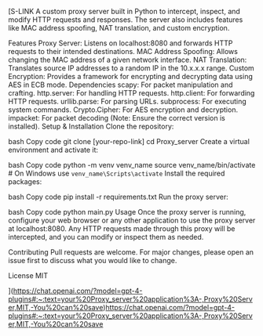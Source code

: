 [S-LINK
A custom proxy server built in Python to intercept, inspect, and modify HTTP requests and responses. The server also includes features like MAC address spoofing, NAT translation, and custom encryption.

Features
Proxy Server: Listens on localhost:8080 and forwards HTTP requests to their intended destinations.
MAC Address Spoofing: Allows changing the MAC address of a given network interface.
NAT Translation: Translates source IP addresses to a random IP in the 10.x.x.x range.
Custom Encryption: Provides a framework for encrypting and decrypting data using AES in ECB mode.
Dependencies
scapy: For packet manipulation and crafting.
http.server: For handling HTTP requests.
http.client: For forwarding HTTP requests.
urllib.parse: For parsing URLs.
subprocess: For executing system commands.
Crypto.Cipher: For AES encryption and decryption.
impacket: For packet decoding (Note: Ensure the correct version is installed).
Setup & Installation
Clone the repository:

bash
Copy code
git clone [your-repo-link]
cd Proxy_server
Create a virtual environment and activate it:

bash
Copy code
python -m venv venv_name
source venv_name/bin/activate  # On Windows use `venv_name\Scripts\activate`
Install the required packages:

bash
Copy code
pip install -r requirements.txt
Run the proxy server:

bash
Copy code
python main.py
Usage
Once the proxy server is running, configure your web browser or any other application to use the proxy server at localhost:8080. Any HTTP requests made through this proxy will be intercepted, and you can modify or inspect them as needed.

Contributing
Pull requests are welcome. For major changes, please open an issue first to discuss what you would like to change.

License
MIT

](https://chat.openai.com/?model=gpt-4-plugins#:~:text=your%20Proxy_server%20application%3A-,Proxy%20Server,MIT,-You%20can%20save)https://chat.openai.com/?model=gpt-4-plugins#:~:text=your%20Proxy_server%20application%3A-,Proxy%20Server,MIT,-You%20can%20save
